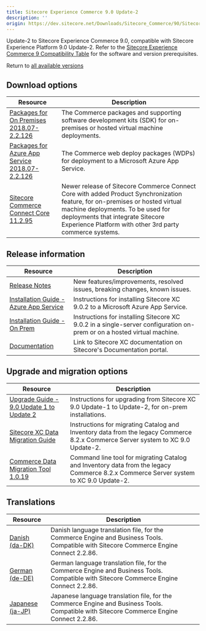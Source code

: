 ```yaml
---
title: Sitecore Experience Commerce 9.0 Update-2
description: ''
origin: https://dev.sitecore.net/Downloads/Sitecore_Commerce/90/Sitecore_Experience_Commerce_90_Update2.aspx
---
```


Update-2 to Sitecore Experience Commerce 9.0, compatible with Sitecore Experience Platform 9.0 Update-2. Refer to the [Sitecore Experience Commerce 9 Compatibility Table](https://kb.sitecore.net/articles/804595) for the software and version prerequisites.

Return to [all available versions](/Downloads/Sitecore_Commerce)

## Download options

 | Resource | Description |
 | --- | --- |
 | [Packages for On Premises 2018.07-2.2.126](https://scdp.blob.core.windows.net/downloads/Sitecore%20Commerce/90/Sitecore%20Experience%20Commerce%2090%20Update2/Secure/Sitecore.Commerce.2018.07-2.2.126.zip) | The Commerce packages and supporting software development kits (SDK) for on-premises or hosted virtual machine deployments. |
 | [Packages for Azure App Service 2018.07-2.2.126](https://scdp.blob.core.windows.net/downloads/Sitecore%20Commerce/90/Sitecore%20Experience%20Commerce%2090%20Update2/Secure/Sitecore.Commerce.Azure.2018.07-2.2.126.zip) | The Commerce web deploy packages (WDPs) for deployment to a Microsoft Azure App Service. |
 | [Sitecore Commerce Connect Core 11.2.95](https://scdp.blob.core.windows.net/downloads/Sitecore%20Commerce/90/Sitecore%20Experience%20Commerce%2090%20Update2/Secure/Sitecore%20Commerce%20Connect%20Core%2011.2.95.zip) | Newer release of Sitecore Commerce Connect Core with added Product Synchronization feature, for on-premises or hosted virtual machine deployments. To be used for deployments that integrate Sitecore Experience Platform with other 3rd party commerce systems. |

## Release information

 | Resource | Description |
 | --- | --- |
 | [Release Notes](/downloads/Sitecore_Commerce/90/Sitecore_Experience_Commerce_90_Update2/Release_Notes) | New features/improvements, resolved issues, breaking changes, known issues. |
 | [Installation Guide - Azure App Service](https://scdp.blob.core.windows.net/downloads/Sitecore%20Commerce/90/Sitecore%20Experience%20Commerce%2090%20Update2/Secure/SitecoreXC-9.0_Installation_Guide(Cloud).pdf) | Instructions for installing Sitecore XC 9.0.2 to a Microsoft Azure App Service. |
 | [Installation Guide - On Prem](https://scdp.blob.core.windows.net/downloads/Sitecore%20Commerce/90/Sitecore%20Experience%20Commerce%2090%20Update2/Secure/SitecoreXC-9.0_Installation_Guide(On-Prem).pdf) | Instructions for installing Sitecore XC 9.0.2 in a single-server configuration on-prem or on a hosted virtual machine. |
 | [Documentation](https://doc.sitecore.com) | Link to Sitecore XC documentation on Sitecore's Documentation portal. |

## Upgrade and migration options

 | Resource | Description |
 | --- | --- |
 | [Upgrade Guide - 9.0 Update 1 to Update 2](https://scdp.blob.core.windows.net/downloads/Sitecore%20Commerce/90/Sitecore%20Experience%20Commerce%2090%20Update2/Secure/Sitecore-XC-9.0_Upgrade_Instructions(U1-to-U2).pdf) | Instructions for upgrading from Sitecore XC 9.0 Update-1 to Update-2, for on-prem installations. |
 | [Sitecore XC Data Migration Guide](https://scdp.blob.core.windows.net/downloads/Sitecore%20Commerce/90/Sitecore%20Experience%20Commerce%2090%20Update2/Secure/Sitecore-XC-9.0_Data-Migration-Guide.pdf) | Instructions for migrating Catalog and Inventory data from the legacy Commerce 8.2.x Commerce Server system to XC 9.0 Update-2. |
 | [Commerce Data Migration Tool 1.0.19](https://scdp.blob.core.windows.net/downloads/Sitecore%20Commerce/90/Sitecore%20Experience%20Commerce%2090%20Update2/Secure/Sitecore.Commerce.Migration.1.0.19.zip) | Command line tool for migrating Catalog and Inventory data from the legacy Commerce 8.2.x Commerce Server system to XC 9.0 Update-2. |

## Translations

 | Resource | Description |
 | --- | --- |
 | [Danish (da-DK)](https://scdp.blob.core.windows.net/downloads/Sitecore%20Commerce/90/Sitecore%20Experience%20Commerce%2090%20Update2/Secure/da-DK.xml) | Danish language translation file, for the Commerce Engine and Business Tools. Compatible with Sitecore Commerce Engine Connect 2.2.86. |
 | [German (de-DE)](https://scdp.blob.core.windows.net/downloads/Sitecore%20Commerce/90/Sitecore%20Experience%20Commerce%2090%20Update2/Secure/de-DE.xml) | German language translation file, for the Commerce Engine and Business Tools. Compatible with Sitecore Commerce Engine Connect 2.2.86. |
 | [Japanese (ja-JP)](https://scdp.blob.core.windows.net/downloads/Sitecore%20Commerce/90/Sitecore%20Experience%20Commerce%2090%20Update2/Secure/ja-JP.xml) | Japanese language translation file, for the Commerce Engine and Business Tools. Compatible with Sitecore Commerce Engine Connect 2.2.86. |